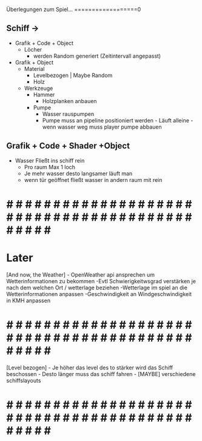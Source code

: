  Überlegungen zum Spiel...
==================0

 Schiff ->
--------
* Grafik + Code + Object
  + Löcher
    - werden Random generiert (Zeitintervall angepasst)
* Grafik + Object
  + Material
    - Levelbezogen | Maybe Random
    - Holz
  + Werkzeuge 
    - Hammer
      * Holzplanken anbauen
    - Pumpe
      * Wasser rauspumpen
      * Pumpe muss an pipeline positioniert werden - Läuft alleine - wenn wasser weg muss player pumpe abbauen

 Grafik + Code + Shader +Object 
---------
 * Wasser Fließt ins schiff rein
   - Pro raum Max 1 loch
   - Je mehr wasser desto langsamer läuft man
   - wenn tür geöffnet fließt wasser in andern raum mit rein

# # # # # # # # # # # # # # # # # # # # # # # # # # # # # # # # # # # # # # # # # # # # # # #

# Later 
[And now, the Weather]
    - OpenWeather api ansprechen um Wetterinformationen zu bekommen
        -Evtl Schwierigkeitwsgrad verstärken je nach dem welchen Ort / wetterlage beziehen
        -Wetterlage im spiel an die Wetterinformationen anpassen
        -Geschwindigkeit an Windgeschwindigkeit in KMH anpassen

# # # # # # # # # # # # # # # # # # # # # # # # # # # # # # # # # # # # # # # # # # # # # # #

[Level bezogen]
    - Je höher das level des to stärker wird das Schiff beschossen
    - Desto länger muss das schiff fahren
    - [MAYBE] verschiedene schiffslayouts

# # # # # # # # # # # # # # # # # # # # # # # # # # # # # # # # # # # # # # # # # # # # # # #
